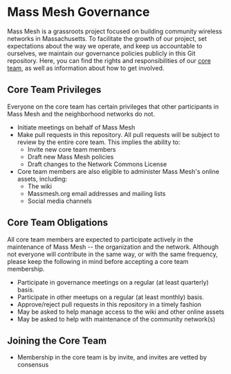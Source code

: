 # Mass Mesh Governance

Mass Mesh is a grassroots project focused on building community wireless networks in Massachusetts. To facilitate the growth of our project, set expectations about the way we operate, and keep us accountable to ourselves, we maintain our governance policies publicly in this Git repository. Here, you can find the rights and responsibilities of our [core team](members.md), as well as information about how to get involved.

## Core Team Privileges
Everyone on the core team has certain privileges that other participants in Mass Mesh and the neighborhood networks do not. 
- Initiate meetings on behalf of Mass Mesh
- Make pull requests in this repository. All pull requests will be subject to review by the entire core team. This implies the ability to:
  - Invite new core team members
  - Draft new Mass Mesh policies
  - Draft changes to the Network Commons License
- Core team members are also eligible to administer Mass Mesh's online assets, including:
  - The wiki
  - Massmesh.org email addresses and mailing lists
  - Social media channels

## Core Team Obligations
All core team members are expected to participate actively in the maintenance of Mass Mesh -- the organization and the network. Although not everyone will contribute in the same way, or with the same frequency, please keep the following in mind before accepting a core team membership.
- Participate in governance meetings on a regular (at least quarterly) basis.
- Participate in other meetups on a regular (at least monthly) basis.
- Approve/reject pull requests in this repository in a timely fashion
- May be asked to help manage access to the wiki and other online assets
- May be asked to help with maintenance of the community network(s)

## Joining the Core Team
- Membership in the core team is by invite, and invites are vetted by consensus
